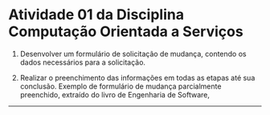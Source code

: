 # Atividade 01 da Disciplina Computação Orientada a Serviços

1. Desenvolver um formulário de solicitação de mudança, contendo os dados necessários para a solicitação. 

2. Realizar o preenchimento das informações em todas as etapas até sua conclusão. 
Exemplo de formulário de mudança parcialmente preenchido, extraído do livro de Engenharia de Software, 

---
